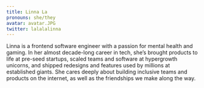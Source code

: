 ```yaml
---
title: Linna La
pronouns: she/they
avatar: avatar.JPG
twitter: lalalalinna
---
```


Linna is a frontend software engineer with a passion for mental health and gaming. In her almost decade-long career in tech, she’s brought products to life at pre-seed startups, scaled teams and software at hypergrowth unicorns, and shipped redesigns and features used by millions at established giants. She cares deeply about building inclusive teams and products on the internet, as well as the friendships we make along the way.
